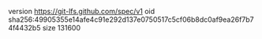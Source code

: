 version https://git-lfs.github.com/spec/v1
oid sha256:49905355e14afe4c91e292d137e0750517c5cf06b8dc0af9ea26f7b74f4432b5
size 131600
